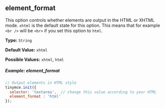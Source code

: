 ## element_format

This option controls whether elements are output in the HTML or XHTML mode. `xhtml` is the default state for this option. This means that for example `<br />` will be `<br>` if you set this option to `html`.

**Type:** `String`

**Default Value:** `xhtml`

**Possible Values:** `xhtml`, `html`

##### Example: element_format

```js
// Output elements in HTML style
tinymce.init({
  selector: 'textarea',  // change this value according to your HTML
  element_format : 'html'
});
```

